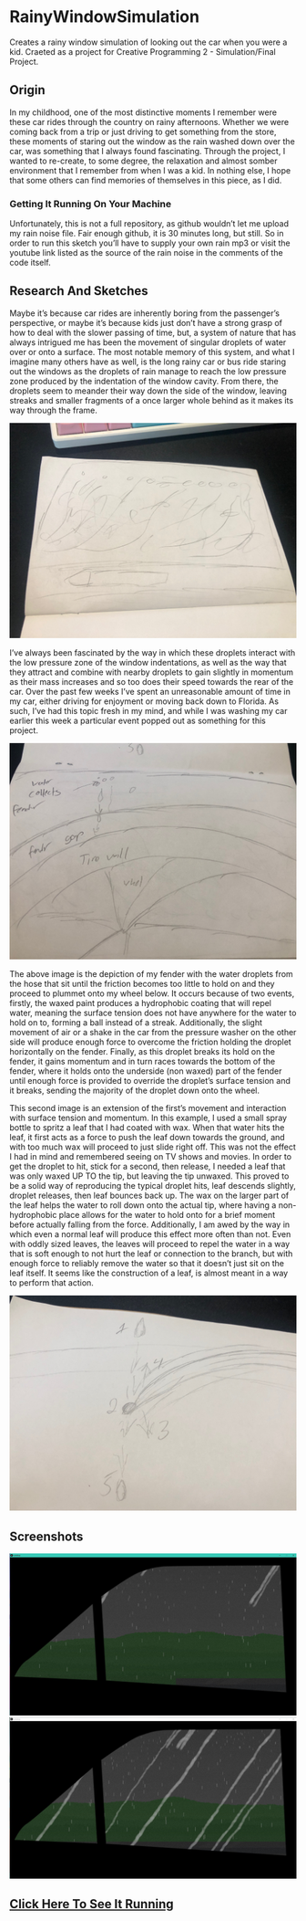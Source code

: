 # RainyWindowSimulation
Creates a rainy window simulation of looking out the car when you were a kid.
Craeted as a project for Creative Programming 2 - Simulation/Final Project.

## Origin
In my childhood, one of the most distinctive moments I remember were these car rides through the country on rainy afternoons.  Whether we were coming back from a trip or just driving to get something from the store, these moments of staring out the window as the rain washed down over the car, was something that I always found fascinating.  Through the project, I wanted to re-create, to some degree, the relaxation and almost somber environment that I remember from when I was a kid.  In nothing else, I hope that some others can find memories of themselves in this piece, as I did.

### Getting It Running On Your Machine
Unfortunately, this is not a full repository, as github wouldn’t let me upload my rain noise file.  Fair enough github, it is 30 minutes long, but still.  So in order to run this sketch you’ll have to supply your own rain mp3 or visit the youtube link listed as the source of the rain noise in the comments of the code itself. 

## Research And Sketches
Maybe it’s because car rides are inherently boring from the passenger’s perspective, or maybe it’s because kids just don’t have a strong grasp of how to deal with the slower passing of time, but, a system of nature that has always intrigued me has been the movement of singular droplets of water over or onto a surface.  The most notable memory of this system, and what I imagine many others have as well, is the long rainy car or bus ride staring out the windows as the droplets of rain manage to reach the low pressure zone produced by the indentation of the window cavity.  From there, the droplets seem to meander their way down the side of the window, leaving streaks and smaller fragments of a once larger whole behind as it makes its way through the frame.  

![First Sketch](https://github.com/splitty/RainyWindowSimulation/blob/master/screenshots/idea1.png)

I’ve always been fascinated by the way in which these droplets interact with the low pressure zone of the window indentations, as well as the way that they attract and combine with nearby droplets to gain slightly in momentum as their mass increases and so too does their speed towards the rear of the car.
Over the past few weeks I’ve spent an unreasonable amount of time in my car, either driving for enjoyment or moving back down to Florida.  As such, I’ve had this topic fresh in my mind, and while I was washing my car earlier this week a particular event popped out as something for this project.

![Second Sketch](https://raw.githubusercontent.com/splitty/RainyWindowSimulation/master/screenshots/idea3.JPG)

The above image is the depiction of my fender with the water droplets from the hose that sit until the friction becomes too little to hold on and they proceed to plummet onto my wheel below.  It occurs because of two events, firstly, the waxed paint produces a hydrophobic coating that will repel water, meaning the surface tension does not have anywhere for the water to hold on to, forming a ball instead of a streak.  Additionally, the slight movement of air or a shake in the car from the pressure washer on the other side will produce enough force to overcome the friction holding the droplet horizontally on the fender.  Finally, as this droplet breaks its hold on the fender, it gains momentum and in turn races towards the bottom of the fender, where it holds onto the underside (non waxed) part of the fender until enough force is provided to override the droplet’s surface tension and it breaks, sending the majority of the droplet down onto the wheel.

This second image is an extension of the first’s movement and interaction with surface tension and momentum.  In this example, I used a small spray bottle to spritz a leaf that I had coated with wax.  When that water hits the leaf, it first acts as a force to push the leaf down towards the ground, and with too much wax will proceed to just slide right off.  This was not the effect I had in mind and remembered seeing on TV shows and movies.  In order to get the droplet to hit, stick for a second, then release, I needed a leaf that was only waxed UP TO the tip, but leaving the tip unwaxed.  This proved to be a solid way of reproducing the typical droplet hits, leaf descends slightly, droplet releases, then leaf bounces back up.  The wax on the larger part of the leaf helps the water to roll down onto the actual tip, where having a non-hydrophobic place allows for the water to hold onto for a brief moment before actually falling from the force.  Additionally, I am awed by the way in which even a normal leaf will produce this effect more often than not.  Even with oddly sized leaves, the leaves will proceed to repel the water in a way that is soft enough to not hurt the leaf or connection to the branch, but with enough force to reliably remove the water so that it doesn’t just sit on the leaf itself.  It seems like the construction of a leaf, is almost meant in a way to perform that action.

![Third Sketch](https://raw.githubusercontent.com/splitty/RainyWindowSimulation/master/screenshots/idea2.JPG)

## Screenshots

![First Screenshot](https://raw.githubusercontent.com/splitty/RainyWindowSimulation/master/screenshots/1.JPG)
![Second Screenshot](https://raw.githubusercontent.com/splitty/RainyWindowSimulation/master/screenshots/2.JPG)

## [Click Here To See It Running](https://www.youtube.com/watch?v=lhaVifoSVOg "Rainy Window Sim Youtube Link")

